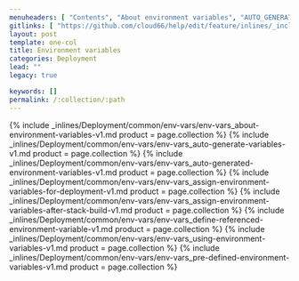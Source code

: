 ```yaml
---
menuheaders: [ "Contents", "About environment variables", "AUTO_GENERATE environment variables", "Auto-generated environment variables", "Assign environment variables for deployment", "Assign environment variables after stack build", "Define referenced environment variable", "Using environment variables", "Pre-defined environment variables" ]
gitlinks: [ "https://github.com/cloud66/help/edit/feature/inlines/_includes/_inlines/Deployment/common/env-vars/env-vars_contents-v1.md", "https://github.com/cloud66/help/edit/feature/inlines/_includes/_inlines/Deployment/common/env-vars/env-vars_about-environment-variables-v1.md", "https://github.com/cloud66/help/edit/feature/inlines/_includes/_inlines/Deployment/common/env-vars/env-vars_auto-generate-variables-v1.md", "https://github.com/cloud66/help/edit/feature/inlines/_includes/_inlines/Deployment/common/env-vars/env-vars_auto-generated-environment-variables-v1.md", "https://github.com/cloud66/help/edit/feature/inlines/_includes/_inlines/Deployment/common/env-vars/env-vars_assign-environment-variables-for-deployment-v1.md", "https://github.com/cloud66/help/edit/feature/inlines/_includes/_inlines/Deployment/common/env-vars/env-vars_assign-environment-variables-after-stack-build-v1.md", "https://github.com/cloud66/help/edit/feature/inlines/_includes/_inlines/Deployment/common/env-vars/env-vars_define-referenced-environment-variable-v1.md", "https://github.com/cloud66/help/edit/feature/inlines/_includes/_inlines/Deployment/common/env-vars/env-vars_using-environment-variables-v1.md", "https://github.com/cloud66/help/edit/feature/inlines/_includes/_inlines/Deployment/common/env-vars/env-vars_pre-defined-environment-variables-v1.md" ]
layout: post
template: one-col
title: Environment variables
categories: Deployment
lead: ""
legacy: true

keywords: []
permalink: /:collection/:path
---
```





{% include _inlines/Deployment/common/env-vars/env-vars_about-environment-variables-v1.md  product = page.collection %}
{% include _inlines/Deployment/common/env-vars/env-vars_auto-generate-variables-v1.md  product = page.collection %}
{% include _inlines/Deployment/common/env-vars/env-vars_auto-generated-environment-variables-v1.md  product = page.collection %}
{% include _inlines/Deployment/common/env-vars/env-vars_assign-environment-variables-for-deployment-v1.md  product = page.collection %}
{% include _inlines/Deployment/common/env-vars/env-vars_assign-environment-variables-after-stack-build-v1.md  product = page.collection %}
{% include _inlines/Deployment/common/env-vars/env-vars_define-referenced-environment-variable-v1.md  product = page.collection %}
{% include _inlines/Deployment/common/env-vars/env-vars_using-environment-variables-v1.md  product = page.collection %}
{% include _inlines/Deployment/common/env-vars/env-vars_pre-defined-environment-variables-v1.md  product = page.collection %}